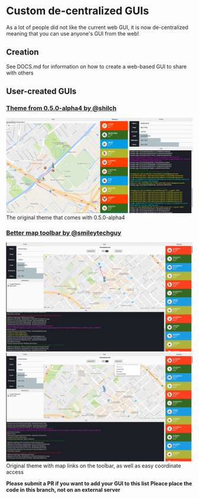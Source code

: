 # Custom de-centralized GUIs

As a lot of people did not like the current web GUI, it is now de-centralized meaning that you can use anyone's GUI from the web!

## Creation

See DOCS.md for information on how to create a web-based GUI to share with others

## User-created GUIs

### [Theme from 0.5.0-alpha4 by @shilch](http://pogo.abb.ink/0.5.0-alpha4/map.html)
![Screenshot](img/0.5.0-alpha4-screenshot.png
)
The original theme that comes with 0.5.0-alpha4


### [Better map toolbar by @smileytechguy](http://pogo.abb.ink/better-map/)
![Screenshot](img/better-map-screenshot1.png)
![Screenshot](img/better-map-screenshot2.png)
Original theme with map links on the toolbar, as well as easy coordinate access


**Please submit a PR if you want to add your GUI to this list**
**Pleace place the code in this branch, not on an external server**
